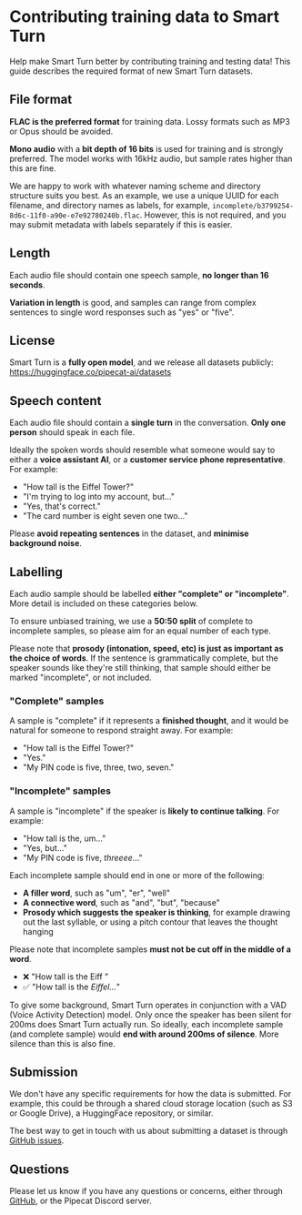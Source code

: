 # Contributing training data to Smart Turn

Help make Smart Turn better by contributing training and testing data! This guide describes the required format of new Smart Turn datasets.

## File format

**FLAC is the preferred format** for training data. Lossy formats such as MP3 or Opus should be avoided.

**Mono audio** with a **bit depth of 16 bits** is used for training and is strongly preferred. The model works with 16kHz audio, but sample rates higher than this are fine. 

We are happy to work with whatever naming scheme and directory structure suits you best. As an example, we use a unique UUID for each filename, and directory names as labels, for example, `incomplete/b3799254-8d6c-11f0-a90e-e7e92780240b.flac`. However, this is not required, and you may submit metadata with labels separately if this is easier. 


## Length

Each audio file should contain one speech sample, **no longer than 16 seconds**.

**Variation in length** is good, and samples can range from complex sentences to single word responses such as "yes" or "five".


## License

Smart Turn is a **fully open model**, and we release all datasets publicly: https://huggingface.co/pipecat-ai/datasets


## Speech content

Each audio file should contain a **single turn** in the conversation. **Only one person** should speak in each file.

Ideally the spoken words should resemble what someone would say to either a **voice assistant AI**, or a **customer service phone representative**. For example:

* "How tall is the Eiffel Tower?"
* "I'm trying to log into my account, but..."
* "Yes, that's correct."
* "The card number is eight seven one two..."

Please **avoid repeating sentences** in the dataset, and **minimise background noise**.


## Labelling

Each audio sample should be labelled **either "complete" or "incomplete"**. More detail is included on these categories below.

To ensure unbiased training, we use a **50:50 split** of complete to incomplete samples, so please aim for an equal number of each type. 

Please note that **prosody (intonation, speed, etc) is just as important as the choice of words**. If the sentence is grammatically complete, but the speaker sounds like they're still thinking, that sample should either be marked "incomplete", or not included. 


### "Complete" samples

A sample is "complete" if it represents a **finished thought**, and it would be natural for someone to respond straight away. For example:

* "How tall is the Eiffel Tower?"
* "Yes."
* "My PIN code is five, three, two, seven."

### "Incomplete" samples

A sample is "incomplete" if the speaker is **likely to continue talking**. For example:

* "How tall is the, um..."
* "Yes, but..."
* "My PIN code is five, *threeee*..."

Each incomplete sample should end in one or more of the following:

* **A filler word**, such as "um", "er", "well"
* **A connective word**, such as "and", "but", "because"
* **Prosody which suggests the speaker is thinking**, for example drawing out the last syllable, or using a pitch contour that leaves the thought hanging

Please note that incomplete samples **must not be cut off in the middle of a word**.

* ❌ "How tall is the Eiff <cut off>"
* ✅ "How tall is the *Eiffel...*"

To give some background, Smart Turn operates in conjunction with a VAD (Voice Activity Detection) model. Only once the speaker has been silent for 200ms does Smart Turn actually run. So ideally, each incomplete sample (and complete sample) would **end with around 200ms of silence**. More silence than this is also fine.


## Submission

We don't have any specific requirements for how the data is submitted. For example, this could be through a shared cloud storage location (such as S3 or Google Drive), a HuggingFace repository, or similar.

The best way to get in touch with us about submitting a dataset is through [GitHub issues](https://github.com/pipecat-ai/smart-turn/issues).


## Questions

Please let us know if you have any questions or concerns, either through [GitHub](https://github.com/pipecat-ai/smart-turn/issues), or the Pipecat Discord server.